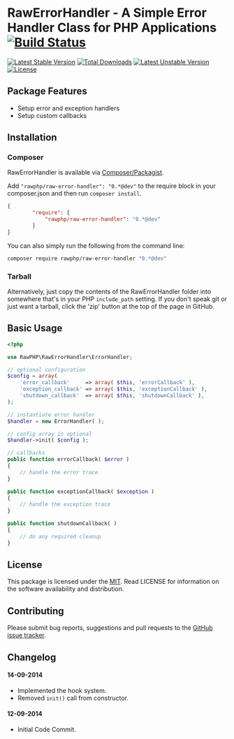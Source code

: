 # RawErrorHandler - A Simple Error Handler Class for PHP Applications [![Build Status](https://travis-ci.org/rawphp/RawErrorHandler.svg?branch=master)](https://travis-ci.org/rawphp/RawErrorHandler)

[![Latest Stable Version](https://poser.pugx.org/rawphp/raw-error-handler/v/stable.svg)](https://packagist.org/packages/rawphp/raw-error-handler) [![Total Downloads](https://poser.pugx.org/rawphp/raw-error-handler/downloads.svg)](https://packagist.org/packages/rawphp/raw-error-handler) [![Latest Unstable Version](https://poser.pugx.org/rawphp/raw-error-handler/v/unstable.svg)](https://packagist.org/packages/rawphp/raw-error-handler) [![License](https://poser.pugx.org/rawphp/raw-error-handler/license.svg)](https://packagist.org/packages/rawphp/raw-error-handler)

## Package Features
- Setup error and exception handlers
- Setup custom callbacks

## Installation

### Composer
RawErrorHandler is available via [Composer/Packagist](https://packagist.org/packages/rawphp/raw-error-handler).

Add `"rawphp/raw-error-handler": "0.*@dev"` to the require block in your composer.json and then run `composer install`.

```json
{
        "require": {
            "rawphp/raw-error-handler": "0.*@dev"
        }
}
```

You can also simply run the following from the command line:

```sh
composer require rawphp/raw-error-handler "0.*@dev"
```

### Tarball
Alternatively, just copy the contents of the RawErrorHandler folder into somewhere that's in your PHP `include_path` setting. If you don't speak git or just want a tarball, click the 'zip' button at the top of the page in GitHub.

## Basic Usage

```php
<?php

use RawPHP\RawErrorHandler\ErrorHandler;

// optional configuration
$config = array(
    'error_callback'     => array( $this, 'errorCallback' ),
    'exception_callback' => array( $this, 'exceptionCallback' ),
    'shutdown_callback'  => array( $this, 'shutdownCallback' ),
);

// instantiate error handler
$handler = new ErrorHandler( );

// config array is optional
$handler->init( $config );

// callbacks
public function errorCallback( $error )
{
    // handle the error trace
}

public function exceptionCallback( $exception )
{
    // handle the exception trace
}

public function shutdownCallback( )
{
    // do any required cleanup
}

```

## License
This package is licensed under the [MIT](https://github.com/rawphp/RawErrorHandler/blob/master/LICENSE). Read LICENSE for information on the software availability and distribution.

## Contributing

Please submit bug reports, suggestions and pull requests to the [GitHub issue tracker](https://github.com/rawphp/RawErrorHandler/issues).

## Changelog

#### 14-09-2014
- Implemented the hook system.
- Removed `init()` call from constructor.

#### 12-09-2014
- Initial Code Commit.
